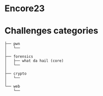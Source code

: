 # Encore23

Challenges categories
=====================
```
├── pwn
│   └── 
│
├── forensics
│   ├── what da hail (core)
│   └── 
│
├── crypto
│   └── 
│
└── web
    └── 
```
